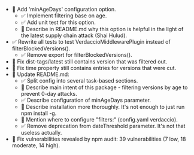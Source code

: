 - 🔴 Add 'minAgeDays' configuration option.
  - ✅ Implement filtering base on age.
  - ✅ Add unit test for this option.
  - 🔴 Describe in README.md why this option is helpful in the light of the latest supply chain attack (Shai Hulud).
- ✅ Rewrite all tests to test VerdaccioMiddlewarePlugin instead of filterBlockedVersions().
  - ✅ Remove export for filterBlockedVersions().
- 🔴 Fix dist-tags/latest still contains version that was filtered out.
- 🔴 Fix time property still contains entries for versions that were cut.
- 🔴 Update README.md:
  - ✅ Split config into several task-based sections.
  - 🔴 Describe main intent of this package - filtering versions by age to prevent 0-day attacks.
  - ✅ Describe configuration of minAgeDays parameter.
  - 🔴 Describe installation more thoroughly. It's not enough to just run npm install -g.
  - 🔴 Mention where to configure "filters:" (config.yaml verdaccio).
  - ✅ Remove deprecation from dateThreshold parameter. It's not that useless actually.
- 🔴 Fix vulnerabilities revealed by npm audit: 39 vulnerabilities (7 low, 18 moderate, 14 high).
